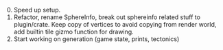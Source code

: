 0. Speed up setup.
1. Refactor, rename SphereInfo, break out sphereinfo related stuff to plugin/crate. Keep copy of vertices to avoid copying from render world, add builtin tile gizmo function for drawing.
2. Start working on generation (game state, prints, tectonics)